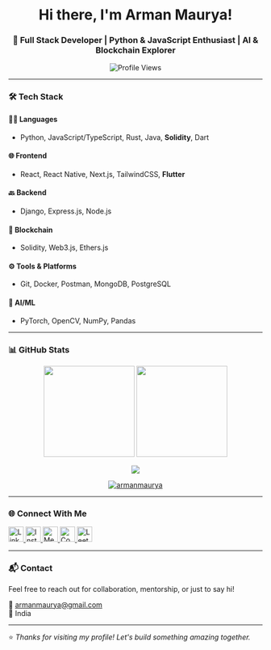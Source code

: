 <h1 align="center">Hi there, I'm Arman Maurya!</h1>
<h3 align="center">🚀 Full Stack Developer | Python & JavaScript Enthusiast | AI & Blockchain Explorer</h3>

<p align="center">
  <img src="https://komarev.com/ghpvc/?username=armanmaurya&label=Profile%20Views&color=0e75b6&style=flat" alt="Profile Views" />
</p>

---

### 🛠️ Tech Stack

#### 🧑‍💻 Languages
- Python, JavaScript/TypeScript, Rust, Java, **Solidity**, Dart

#### 🌐 Frontend
- React, React Native, Next.js, TailwindCSS, **Flutter**

#### 🔙 Backend
- Django, Express.js, Node.js

#### 🧱 Blockchain
- Solidity, Web3.js, Ethers.js

#### ⚙️ Tools & Platforms
- Git, Docker, Postman, MongoDB, PostgreSQL

#### 🤖 AI/ML
- PyTorch, OpenCV, NumPy, Pandas

---

### 📊 GitHub Stats

<p align="center">
  <img src="https://github-readme-stats.vercel.app/api?username=armanmaurya&show_icons=true&theme=tokyonight" height="180"/>
  <img src="https://github-readme-stats.vercel.app/api/top-langs/?username=armanmaurya&layout=compact&theme=tokyonight" height="180"/>
</p>

<p align="center">
  <img src="https://github-readme-streak-stats.herokuapp.com/?user=armanmaurya&theme=tokyonight" />
</p>

<p align="center">
  <a href="https://github.com/ryo-ma/github-profile-trophy"><img src="https://github-profile-trophy.vercel.app/?username=armanmaurya&theme=tokyonight&row=1&column=6" alt="armanmaurya" /></a>
</p>

---

### 🌐 Connect With Me

<p align="left">
  <a href="https://www.linkedin.com/in/arman-maurya-2391aa263/" target="_blank">
    <img src="https://raw.githubusercontent.com/rahuldkjain/github-profile-readme-generator/master/src/images/icons/Social/linked-in-alt.svg" alt="LinkedIn" width="30" />
  </a>
  <a href="https://instagram.com/arman_maurya26" target="_blank">
    <img src="https://raw.githubusercontent.com/rahuldkjain/github-profile-readme-generator/master/src/images/icons/Social/instagram.svg" alt="Instagram" width="30" />
  </a>
  <a href="https://medium.com/@armanmarya6" target="_blank">
    <img src="https://raw.githubusercontent.com/rahuldkjain/github-profile-readme-generator/master/src/images/icons/Social/medium.svg" alt="Medium" width="30" />
  </a>
  <a href="https://codeforces.com/profile/armanmarya6" target="_blank">
    <img src="https://raw.githubusercontent.com/rahuldkjain/github-profile-readme-generator/master/src/images/icons/Social/codeforces.svg" alt="Codeforces" width="30" />
  </a>
  <a href="https://www.leetcode.com/hunterx201" target="_blank">
    <img src="https://raw.githubusercontent.com/rahuldkjain/github-profile-readme-generator/master/src/images/icons/Social/leet-code.svg" alt="LeetCode" width="30" />
  </a>
</p>

---

### 📬 Contact

Feel free to reach out for collaboration, mentorship, or just to say hi!

📧 armanmaurya@gmail.com  
📍 India

---

⭐ _Thanks for visiting my profile! Let's build something amazing together._  
